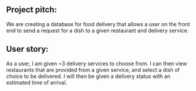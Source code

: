 ## Project pitch:

We are creating a database for food delivery that allows a user on the front end to send a request for a dish to a given restaurant and delivery service.

## User story: 

As a user, I am given ~3 delivery services to choose from. I can then view restaurants that are provided from a given service, and select a dish of choice to be delivered. I will then be given a delivery status with an estimated time of arrival. 
